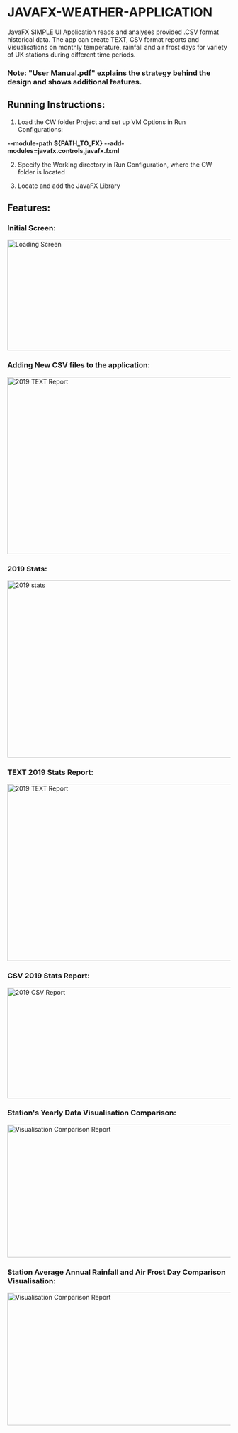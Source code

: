 # JAVAFX-WEATHER-APPLICATION
JavaFX SIMPLE UI Application reads and analyses provided .CSV format historical data. The app can create TEXT, CSV format reports and Visualisations on monthly temperature, rainfall and air frost days for variety of UK stations during different time periods.

### Note: "User Manual.pdf" explains the strategy behind the design and shows additional features.

## Running Instructions:

1. Load the CW folder Project and set up VM Options in Run Configurations:

<b>--module-path ${PATH_TO_FX} --add-modules=javafx.controls,javafx.fxml </b>

2. Specify the Working directory in Run Configuration, where the CW folder is located

3. Locate and add the JavaFX Library

## Features:

### Initial Screen:

<img src="https://i.imgur.com/o9z7AEe.png" alt="Loading Screen" width="600" height="250"/>

### Adding New CSV files to the application:
<img src="https://i.imgur.com/OGAKhNy.png" alt="2019 TEXT Report" width="600" height="400"/>

### 2019 Stats:
<img src="https://i.imgur.com/SfAFM4W.png" alt="2019 stats" width="600" height="400"/>

### TEXT 2019 Stats Report:
<img src="https://i.imgur.com/p3Iobk1.png" alt="2019 TEXT Report" width="600" height="400"/>

### CSV 2019 Stats Report:
<img src="https://i.imgur.com/jcV44DY.png" alt="2019 CSV Report" width="600" height="250"/>

### Station's Yearly Data Visualisation Comparison:
<img src="https://i.imgur.com/sJcLEYE.png" alt="Visualisation Comparison Report" width="600" height="300"/>

### Station Average Annual Rainfall and Air Frost Day Comparison Visualisation:
<img src="https://i.imgur.com/D5RZCU2.png" alt="Visualisation Comparison Report" width="600" height="300"/>



